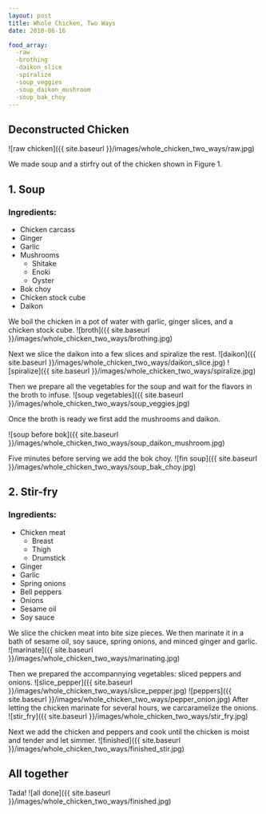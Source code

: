 ```yaml
---
layout: post
title: Whole Chicken, Two Ways
date: 2018-06-16

food_array:
  -raw
  -brothing
  -daikon_slice
  -spiralize
  -soup_veggies
  -soup_daikon_mushroom
  -soup_bak_choy
---
```


## Deconstructed Chicken

![raw chicken]({{ site.baseurl }}/images/whole_chicken_two_ways/raw.jpg)

We made soup and a stirfry out of the chicken shown in Figure 1.  

## 1. Soup
### Ingredients:
* Chicken carcass
* Ginger
* Garlic
* Mushrooms
  * Shitake
  * Enoki
  * Oyster
* Bok choy
* Chicken stock cube
* Daikon


We boil the chicken in a pot of water with garlic, ginger slices, and a chicken stock cube.
![broth]({{ site.baseurl }}/images/whole_chicken_two_ways/brothing.jpg)

Next we slice the daikon into a few slices and spiralize the rest.
![daikon]({{ site.baseurl }}/images/whole_chicken_two_ways/daikon_slice.jpg)
![spiralize]({{ site.baseurl }}/images/whole_chicken_two_ways/spiralize.jpg)

Then we prepare all the vegetables for the soup and wait for the flavors in the broth to infuse.
![soup vegetables]({{ site.baseurl }}/images/whole_chicken_two_ways/soup_veggies.jpg)

Once the broth is ready we first add the mushrooms and daikon. 

![soup before bok]({{ site.baseurl }}/images/whole_chicken_two_ways/soup_daikon_mushroom.jpg)

Five minutes before serving we add the bok choy.
![fin soup]({{ site.baseurl }}/images/whole_chicken_two_ways/soup_bak_choy.jpg)

## 2. Stir-fry
### Ingredients:
* Chicken meat
  * Breast
  * Thigh
  * Drumstick
* Ginger
* Garlic
* Spring onions
* Bell peppers
* Onions
* Sesame oil
* Soy sauce

We slice the chicken meat into bite size pieces. We then marinate it in a bath of sesame oil, soy sauce, spring onions, and minced ginger and garlic.
![marinate]({{ site.baseurl }}/images/whole_chicken_two_ways/marinating.jpg)

Then we prepared the accompannying vegetables: sliced peppers and onions. 
![slice_pepper]({{ site.baseurl }}/images/whole_chicken_two_ways/slice_pepper.jpg)
![peppers]({{ site.baseurl }}/images/whole_chicken_two_ways/pepper_onion.jpg)
After letting the chicken marinate for several hours, we carcaramelize the onions.
![stir_fry]({{ site.baseurl }}/images/whole_chicken_two_ways/stir_fry.jpg)

Next we add the chicken and peppers and cook until the chicken is moist and tender and let simmer. 
![finished]({{ site.baseurl }}/images/whole_chicken_two_ways/finished_stir.jpg)

## All together
Tada!
![all done]({{ site.baseurl }}/images/whole_chicken_two_ways/finished.jpg)
